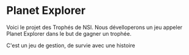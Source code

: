 # Planet Explorer
Voici le projet des Trophés de NSI. Nous dévelloperons un jeu appeler Planet Explorer dans le but de gagner un trophée.

C'est un jeu de gestion, de survie avec une histoire
